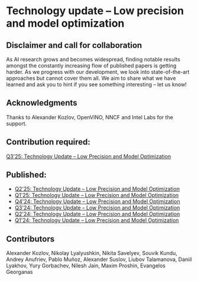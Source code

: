 # Technology update – Low precision and model optimization 

## Disclaimer and call for collaboration 

As AI research grows and becomes widespread, finding notable results amongst the constantly increasing flow of published papers is getting harder. As we progress with our development, we look into state-of-the-art approaches but cannot cover them all. We aim to share what we have learned and ask you to hint if you see something interesting – let us know!  

## Acknowledgments 

Thanks to Alexander Kozlov, OpenVINO, NNCF and Intel Labs for the support.

## Contribution required:

[Q3'25: Technology Update – Low Precision and Model Optimization](https://github.com/alexsu52/technology_update/blob/main/2025/Q3/technology_update.md)

## Published:

- [Q2'25: Technology Update – Low Precision and Model Optimization](https://blog.openvino.ai/blog-posts/q225-technology-update---low-precision-and-model-optimization)
- [Q1'25: Technology Update – Low Precision and Model Optimization](https://blog.openvino.ai/blog-posts/q125-technology-update---low-precision-and-model-optimization)
- [Q4'24: Technology Update – Low Precision and Model Optimization](https://blog.openvino.ai/blog-posts/q424-technology-update---low-precision-and-model-optimization)
- [Q3'24: Technology Update – Low Precision and Model Optimization](https://blog.openvino.ai/blog-posts/q324-technology-update---low-precision-and-model-optimization)
- [Q2'24: Technology Update – Low Precision and Model Optimization](https://blog.openvino.ai/blog-posts/q224-technology-update---low-precision-and-model-optimization)
- [Q1'24: Technology Update – Low Precision and Model Optimization](https://blog.openvino.ai/blog-posts/q124-technology-update---low-precision-and-model-optimization)

## Contributors

Alexander Kozlov, Nikolay Lyalyushkin, Nikita Savelyev, Souvik Kundu, Andrey Anufriev, Pablo Muñoz, Alexander Suslov, Liubov Talamanova, Daniil Lyakhov, Yury Gorbachev, Nilesh Jain, Maxim Proshin, Evangelos Georganas
